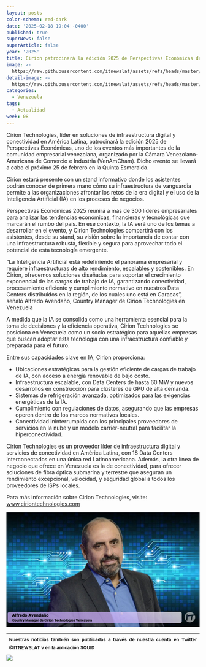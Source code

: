 ```yaml
---
layout: posts
color-schema: red-dark
date: '2025-02-18 19:04 -0400'
published: true
superNews: false
superArticle: false
year: '2025'
title: Cirion patrocinará la edición 2025 de Perspectivas Económicas de Venamcham
image: >-
  https://raw.githubusercontent.com/itnewslat/assets/refs/heads/master/img/540x320/Alfredo-Avendano-p.jpg
detail-image: >-
  https://raw.githubusercontent.com/itnewslat/assets/refs/heads/master/img/1024x680/Alfredo-Avendano-g.jpg
categories:
  - Venezuela
tags:
  - Actualidad
week: 08
---
```


Cirion Technologies, líder en soluciones de infraestructura digital y conectividad en América Latina, patrocinará la edición 2025 de Perspectivas Económicas, uno de los eventos más importantes de la comunidad empresarial venezolana, organizado por la Cámara Venezolano-Americana de Comercio e Industria (VenAmCham). Dicho evento se llevará a cabo el próximo 25 de febrero en la Quinta Esmeralda.

Cirion estará presente con un stand informativo donde los asistentes podrán conocer de primera mano cómo su infraestructura de vanguardia permite a las organizaciones afrontar los retos de la era digital y el uso de la Inteligencia Artificial (IA) en los procesos de negocios.

Perspectivas Económicas 2025 reunirá a más de 300 líderes empresariales para analizar las tendencias económicas, financieras y tecnológicas que marcarán el rumbo del país. En ese contexto, la IA será uno de los temas a desarrollar en el evento, y Cirion Technologies compartirá con los asistentes, desde su stand, su visión sobre la importancia de contar con una infraestructura robusta, flexible y segura para aprovechar todo el potencial de esta tecnología emergente.

“La Inteligencia Artificial está redefiniendo el panorama empresarial y requiere infraestructuras de alto rendimiento, escalables y sostenibles. En Cirion, ofrecemos soluciones diseñadas para soportar el crecimiento exponencial de las cargas de trabajo de IA, garantizando conectividad, procesamiento eficiente y cumplimiento normativo en nuestros Data Centers distribuidos en la región, de los cuales uno está en Caracas”, señaló Alfredo Avendaño, Country Manager de Cirion Technologies en Venezuela

A medida que la IA se consolida como una herramienta esencial para la toma de decisiones y la eficiencia operativa, Cirion Technologies se posiciona en Venezuela como un socio estratégico para aquellas empresas que buscan adoptar esta tecnología con una infraestructura confiable y preparada para el futuro.

Entre sus capacidades clave en IA, Cirion proporciona:

- Ubicaciones estratégicas para la gestión eficiente de cargas de trabajo de IA, con acceso a energía renovable de bajo costo.
- Infraestructura escalable, con Data Centers de hasta 60 MW y nuevos desarrollos en construcción para clústeres de GPU de alta demanda.
- Sistemas de refrigeración avanzada, optimizados para las exigencias energéticas de la IA.
- Cumplimiento con regulaciones de datos, asegurando que las empresas operen dentro de los marcos normativos locales.
- Conectividad ininterrumpida con los principales proveedores de servicios en la nube y un modelo carrier-neutral para facilitar la hiperconectividad.

Cirion Technologies es un proveedor líder de infraestructura digital y servicios de conectividad en América Latina, con 18 Data Centers interconectados en una única red Latinoamericana. Además, la otra línea de negocio que ofrece en Venezuela es la de conectividad, para ofrecer soluciones de fibra óptica submarina y terrestre que aseguran un rendimiento excepcional, velocidad, y seguridad global a todos los proveedores de ISPs locales.

Para más información sobre Cirion Technologies, visite: www.ciriontechnologies.com

![](https://raw.githubusercontent.com/itnewslat/assets/refs/heads/master/img/540x320/Alfredo-Avendano-p.jpg)

<table style="height: 42px;" width="569">
<tbody>
<tr>
<td style="text-align: justify;"><sub><strong>Nuestras noticias también son publicadas a través de nuestra cuenta en Twitter <a href="https://twitter.com/itnewslat?lang=es">@ITNEWSLAT</a> y en la aplicación <a href="https://squidapp.co/en/">SQUID</a></strong></sub></td>
</tr>
</tbody>
</table>

<img src="https://tracker.metricool.com/c3po.jpg?hash=56f88a41e39ab42c063cc51676587a04"/>